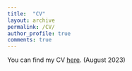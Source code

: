 ```yaml
---
title:  "CV"
layout: archive
permalink: /CV/
author_profile: true
comments: true
---
```


You can find my CV [here](/assets/pdf/CV.pdf). (August 2023)
